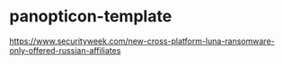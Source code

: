 # panopticon-template

https://www.securityweek.com/new-cross-platform-luna-ransomware-only-offered-russian-affiliates
